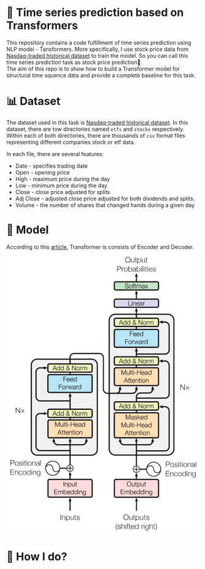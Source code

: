 # 🤗 Time series prediction based on Transformers

This repository contains a code fulfillment of time series prediction using NLP model - Tansformers. More specifically, I use stock price data from [Nasdaq-traded historical dataset](https://www.kaggle.com/datasets/jacksoncrow/stock-market-dataset?datasetId=541298) to train the model. So you can call this time series prediction task as stock price prediction🤥. \
The aim of this repo is to show how to build a Transformer model for structural time squence data and provide a complete baseline for this task.


# 📊 Dataset

The dataset used in this task is [Nasdaq-traded historical dataset](https://www.kaggle.com/datasets/jacksoncrow/stock-market-dataset?datasetId=541298). In this dataset, there are tow directories named `etfs` and `stocks` respectively. Within each of both directories, there are thousands of `csv` format files representing different companies stock or etf data. 

In each file, there are several features:

- Date - specifies trading date
- Open - opening price
- High - maximum price during the day
- Low - minimum price during the day
- Close - close price adjusted for splits
- Adj Close - adjusted close price adjusted for both dividends and splits.
- Volume - the number of shares that changed hands during a given day

# 🧠 Model

According to this [article](https://arxiv.org/abs/1706.03762), Transformer is consists of Encoder and Decoder. 

<img src="imgs/transformer.jpg" alt="transformer model">

# 👀 How I do?
